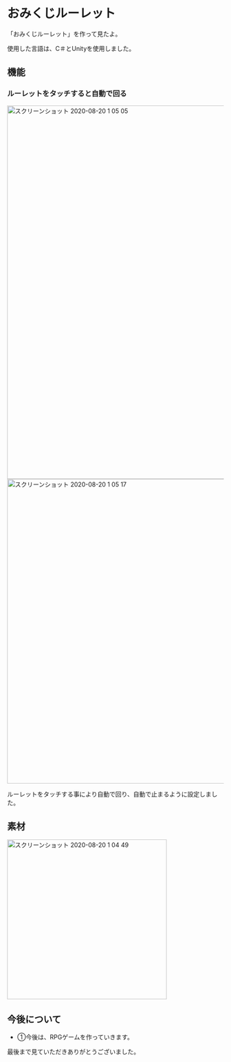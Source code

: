 <h1>おみくじルーレット</h1>
<p>「おみくじルーレット」を作って見たよ。</p>
<p>使用した言語は、C＃とUnityを使用しました。</p>
<h2>機能</h2>
<h3>ルーレットをタッチすると自動で回る</h3>
<img width="867" alt="スクリーンショット 2020-08-20 1 05 05" src="https://user-images.githubusercontent.com/69723183/90660950-9499fe00-e281-11ea-9ec0-14285f202e07.png">
<img width="707" alt="スクリーンショット 2020-08-20 1 05 17" src="https://user-images.githubusercontent.com/69723183/90660934-8ea41d00-e281-11ea-8e98-b43cca32c850.png">
<p>ルーレットをタッチする事により自動で回り、自動で止まるように設定しました。</p>
<h2>素材</h2>
<img width="371" alt="スクリーンショット 2020-08-20 1 04 49" src="https://user-images.githubusercontent.com/69723183/90662324-31a96680-e283-11ea-99e5-0b1e10a2bf68.png">
<h2>今後について</h2>
 <ul>
   <li>①今後は、RPGゲームを作っていきます。</li>
 </ul>
  
 <p>最後まで見ていただきありがとうございました。</p>

